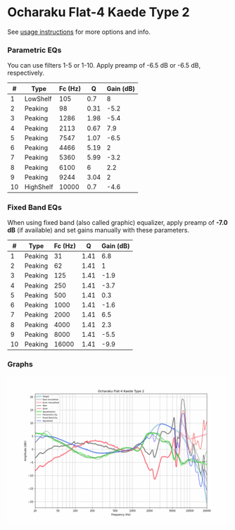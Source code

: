 # Ocharaku Flat-4 Kaede Type 2
See [usage instructions](https://github.com/jaakkopasanen/AutoEq#usage) for more options and info.

### Parametric EQs
You can use filters 1-5 or 1-10. Apply preamp of -6.5 dB or -6.5 dB, respectively.

|   # | Type      |   Fc (Hz) |    Q |   Gain (dB) |
|-----|-----------|-----------|------|-------------|
|   1 | LowShelf  |       105 | 0.7  |         8   |
|   2 | Peaking   |        98 | 0.31 |        -5.2 |
|   3 | Peaking   |      1286 | 1.98 |        -5.4 |
|   4 | Peaking   |      2113 | 0.67 |         7.9 |
|   5 | Peaking   |      7547 | 1.07 |        -6.5 |
|   6 | Peaking   |      4466 | 5.19 |         2   |
|   7 | Peaking   |      5360 | 5.99 |        -3.2 |
|   8 | Peaking   |      6100 | 6    |         2.2 |
|   9 | Peaking   |      9244 | 3.04 |         2   |
|  10 | HighShelf |     10000 | 0.7  |        -4.6 |

### Fixed Band EQs
When using fixed band (also called graphic) equalizer, apply preamp of **-7.0 dB** (if available) and set gains manually with these parameters.

|   # | Type    |   Fc (Hz) |    Q |   Gain (dB) |
|-----|---------|-----------|------|-------------|
|   1 | Peaking |        31 | 1.41 |         6.8 |
|   2 | Peaking |        62 | 1.41 |         1   |
|   3 | Peaking |       125 | 1.41 |        -1.9 |
|   4 | Peaking |       250 | 1.41 |        -3.7 |
|   5 | Peaking |       500 | 1.41 |         0.3 |
|   6 | Peaking |      1000 | 1.41 |        -1.6 |
|   7 | Peaking |      2000 | 1.41 |         6.5 |
|   8 | Peaking |      4000 | 1.41 |         2.3 |
|   9 | Peaking |      8000 | 1.41 |        -5.5 |
|  10 | Peaking |     16000 | 1.41 |        -9.9 |

### Graphs
![](./Ocharaku%20Flat-4%20Kaede%20Type%202.png)
